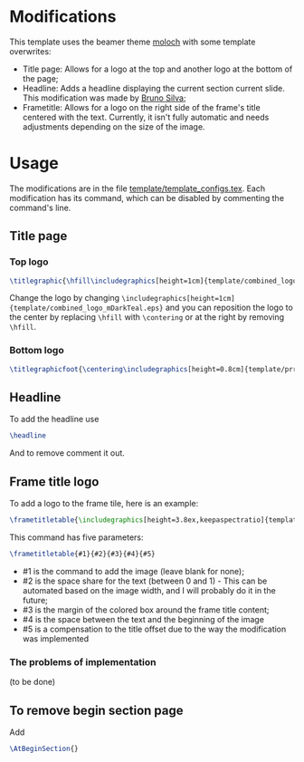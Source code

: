 # Modifications

This template uses the beamer theme [moloch](https://github.com/jolars/moloch/) with some template overwrites:

 - Title page: Allows for a logo at the top and another logo at the bottom of the page;
 - Headline: Adds a headline displaying the current section current slide. This modification was made by [Bruno Silva](https://github.com/brunofavs/);
 - Frametitle: Allows for a logo on the right side of the frame's title centered with the text. Currently, it isn't fully automatic and needs adjustments depending on the size of the image.

# Usage

The modifications are in the file [template/template_configs.tex](/template/template_configs.tex). Each modification has its command, which can be disabled by commenting the command's line.

## Title page

### Top logo

```latex
\titlegraphic{\hfill\includegraphics[height=1cm]{template/combined_logo_mDarkTeal.eps}}
```

Change the logo by changing ```\includegraphics[height=1cm]{template/combined_logo_mDarkTeal.eps}``` and you can reposition the logo to the center by replacing ```\hfill``` with ```\contering``` or at the right by removing ```\hfill```.

### Bottom logo

```latex
\titlegraphicfoot{\centering\includegraphics[height=0.8cm]{template/prr_logo.eps}}
```

## Headline

To add the headline use

```latex
\headline
```

And to remove comment it out.

## Frame title logo

To add a logo to the frame tile, here is an example:

```latex
\frametitletable{\includegraphics[height=3.8ex,keepaspectratio]{template/ua_logo_white.eps}}{0.82}{5pt}{3pt}{-3pt}
```
This command has five parameters:

```latex
\frametitletable{#1}{#2}{#3}{#4}{#5}
```

 - #1 is the command to add the image (leave blank for none);
 - #2 is the space share for the text (between 0 and 1) - This can be automated based on the image width, and I will probably do it in the future;
 - #3 is the margin of the colored box around the frame title content;
 - #4 is the space between the text and the beginning of the image
 - #5 is a compensation to the title offset due to the way the modification was implemented

### The problems of implementation

(to be done)


## To remove begin section page

Add

```latex
\AtBeginSection{}
```
